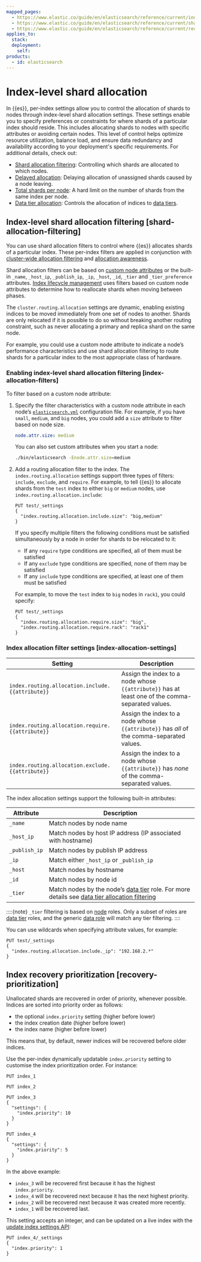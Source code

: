 ```yaml
---
mapped_pages:
  - https://www.elastic.co/guide/en/elasticsearch/reference/current/index-modules-allocation.html
  - https://www.elastic.co/guide/en/elasticsearch/reference/current/shard-allocation-filtering.html
  - https://www.elastic.co/guide/en/elasticsearch/reference/current/recovery-prioritization.html
applies_to:
  stack:
  deployment:
    self:
products:
  - id: elasticsearch
---
```


# Index-level shard allocation

In {{es}}, per-index settings allow you to control the allocation of shards to nodes through index-level shard allocation settings. These settings enable you to specify preferences or constraints for where shards of a particular index should reside. This includes allocating shards to nodes with specific attributes or avoiding certain nodes. This level of control helps optimize resource utilization, balance load, and ensure data redundancy and availability according to your deployment's specific requirements. For additional details, check out:

* [Shard allocation filtering](../../../deploy-manage/distributed-architecture/shard-allocation-relocation-recovery/index-level-shard-allocation.md): Controlling which shards are allocated to which nodes.
* [Delayed allocation](../../../deploy-manage/distributed-architecture/shard-allocation-relocation-recovery/delaying-allocation-when-node-leaves.md): Delaying allocation of unassigned shards caused by a node leaving.
* [Total shards per node](elasticsearch://reference/elasticsearch/index-settings/total-shards-per-node.md): A hard limit on the number of shards from the same index per node.
* [Data tier allocation](elasticsearch://reference/elasticsearch/index-settings/data-tier-allocation.md): Controls the allocation of indices to [data tiers](../../../manage-data/lifecycle/data-tiers.md).

## Index-level shard allocation filtering [shard-allocation-filtering]

You can use shard allocation filters to control where {{es}} allocates shards of a particular index. These per-index filters are applied in conjunction with [cluster-wide allocation filtering](elasticsearch://reference/elasticsearch/configuration-reference/cluster-level-shard-allocation-routing-settings.md#cluster-shard-allocation-filtering) and [allocation awareness](../../../deploy-manage/distributed-architecture/shard-allocation-relocation-recovery/shard-allocation-awareness.md).

Shard allocation filters can be based on [custom node attributes](elasticsearch://reference/elasticsearch/configuration-reference/node-settings.md#custom-node-attributes) or the built-in `_name`, `_host_ip`, `_publish_ip`, `_ip`, `_host`, `_id`, `_tier` and `_tier_preference` attributes. [Index lifecycle management](../../../manage-data/lifecycle/index-lifecycle-management.md) uses filters based on custom node attributes to determine how to reallocate shards when moving between phases.

The `cluster.routing.allocation` settings are dynamic, enabling existing indices to be moved immediately from one set of nodes to another. Shards are only relocated if it is possible to do so without breaking another routing constraint, such as never allocating a primary and replica shard on the same node.

For example, you could use a custom node attribute to indicate a node’s performance characteristics and use shard allocation filtering to route shards for a particular index to the most appropriate class of hardware.

### Enabling index-level shard allocation filtering [index-allocation-filters]

To filter based on a custom node attribute:

1. Specify the filter characteristics with a custom node attribute in each node’s [`elasticsearch.yml`](/deploy-manage/stack-settings.md) configuration file. For example, if you have `small`, `medium`, and `big` nodes, you could add a `size` attribute to filter based on node size.

    ```yaml
    node.attr.size: medium
    ```

    You can also set custom attributes when you start a node:

    ```sh
    ./bin/elasticsearch -Enode.attr.size=medium
    ```

2. Add a routing allocation filter to the index. The `index.routing.allocation` settings support three types of filters: `include`, `exclude`, and `require`. For example, to tell {{es}} to allocate shards from the `test` index to either `big` or `medium` nodes, use `index.routing.allocation.include`:

    ```console
    PUT test/_settings
    {
      "index.routing.allocation.include.size": "big,medium"
    }
    ```

    If you specify multiple filters the following conditions must be satisfied simultaneously by a node in order for shards to be relocated to it:

    * If any `require` type conditions are specified, all of them must be satisfied
    * If any `exclude` type conditions are specified, none of them may be satisfied
    * If any `include` type conditions are specified, at least one of them must be satisfied

    For example, to move the `test` index to `big` nodes in `rack1`, you could specify:

    ```console
    PUT test/_settings
    {
      "index.routing.allocation.require.size": "big",
      "index.routing.allocation.require.rack": "rack1"
    }
    ```

### Index allocation filter settings [index-allocation-settings]

| Setting | Description |
|---|---|
|`index.routing.allocation.include.{{attribute}}`| Assign the index to a node whose `{{attribute}}` has at least one of the comma-separated values.|
|`index.routing.allocation.require.{{attribute}}`| Assign the index to a node whose `{{attribute}}` has *all* of the comma-separated values.|
|`index.routing.allocation.exclude.{{attribute}}`| Assign the index to a node whose `{{attribute}}` has *none* of the comma-separated values. |

The index allocation settings support the following built-in attributes:

| Attribute | Description|
| --- | --- |
|`_name`| Match nodes by node name |
|`_host_ip`| Match nodes by host IP address (IP associated with hostname) |
|`_publish_ip`| Match nodes by publish IP address |
|`_ip`| Match either `_host_ip` or `_publish_ip` |
| `_host`| Match nodes by hostname |
|`_id`| Match nodes by node id |
|`_tier`| Match nodes by the node’s [data tier](../../../manage-data/lifecycle/data-tiers.md) role. For more details see [data tier allocation filtering](elasticsearch://reference/elasticsearch/index-settings/data-tier-allocation.md) |

::::{note}
`_tier` filtering is based on [node](elasticsearch://reference/elasticsearch/configuration-reference/node-settings.md) roles. Only a subset of roles are [data tier](../../../manage-data/lifecycle/data-tiers.md) roles, and the generic [data role](../../../deploy-manage/distributed-architecture/clusters-nodes-shards/node-roles.md#data-node-role) will match any tier filtering.
::::

You can use wildcards when specifying attribute values, for example:

```console
PUT test/_settings
{
  "index.routing.allocation.include._ip": "192.168.2.*"
}
```

## Index recovery prioritization [recovery-prioritization]

Unallocated shards are recovered in order of priority, whenever possible. Indices are sorted into priority order as follows:

* the optional `index.priority` setting (higher before lower)
* the index creation date (higher before lower)
* the index name (higher before lower)

This means that, by default, newer indices will be recovered before older indices.

Use the per-index dynamically updatable `index.priority` setting to customise the index prioritization order. For instance:

```console
PUT index_1

PUT index_2

PUT index_3
{
  "settings": {
    "index.priority": 10
  }
}

PUT index_4
{
  "settings": {
    "index.priority": 5
  }
}
```

In the above example:

* `index_3` will be recovered first because it has the highest `index.priority`.
* `index_4` will be recovered next because it has the next highest priority.
* `index_2` will be recovered next because it was created more recently.
* `index_1` will be recovered last.

This setting accepts an integer, and can be updated on a live index with the [update index settings API](https://www.elastic.co/docs/api/doc/elasticsearch/operation/operation-indices-put-settings):

```console
PUT index_4/_settings
{
  "index.priority": 1
}
```
